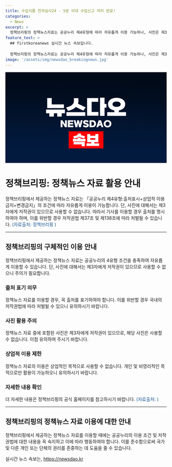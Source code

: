 ```yaml
---
title: 수입식품 전자심사24 - 5분 이내 수입신고 처리 완료!
categories:
  - News
excerpt: >
  정책브리핑의 정책뉴스자료는 공공누리 제4유형에 따라 자유롭게 이용 가능하나, 사진은 제3자 저작권으로 인해 사용 불가. 기사 이용 시 출처를 표기해야 하며, 위반 시 저작권법에 따라 처벌될 수 있음. <자료출처=정책브리핑 www.korea.kr>
feature_text: >
  ## firstkoreanews 실시간 뉴스 속보입니다.

  정책브리핑의 정책뉴스자료는 공공누리 제4유형에 따라 자유롭게 이용 가능하나, 사진은 제3자 저작권으로 인해 사용 불가. 기사 이용 시 출처를 표기해야 하며, 위반 시 저작권법에 따라 처벌될 수 있음. <자료출처=정책브리핑 www.korea.kr>
image: '/assets/img/newsdao_breakingnews.jpg'
---
```


<p><img src="/assets/img/newsdao_breakingnews.jpg" alt="firstkoreanews 속보" /></p>

<h1>정책브리핑: 정책뉴스 자료 활용 안내</h1>

<p data-ke-size="size16">정책브리핑에서 제공하는 정책뉴스 자료는 「공공누리 제4유형:출처표시+상업적 이용금지+변경금지」의 조건에 따라 자유롭게 이용이 가능합니다. 단, 사진에 대해서는 제3자에게 저작권이 있으므로 사용할 수 없습니다. 따라서 기사를 이용할 경우 출처를 명시하여야 하며, 이를 위반할 경우 저작권법 제37조 및 제138조에 따라 처벌될 수 있습니다. <span style="color: #1a5490;">(자료출처: 정책브리핑 )</span></p>

<hr>

<h2 data-ke-size="size26">정책브리핑의 구체적인 이용 안내</h2>

<p data-ke-size="size16">정책브리핑에서 제공하는 정책뉴스 자료는 공공누리의 4유형 조건을 충족하여 자유롭게 이용할 수 있습니다. 단, 사진에 대해서는 제3자에게 저작권이 있으므로 사용할 수 없으니 주의가 필요합니다.</p>

<h3>출처 표기 의무</h3>

<p data-ke-size="size16">정책뉴스 자료를 이용할 경우, 꼭 출처를 표기하여야 합니다. 이를 위반할 경우 국내의 저작권법에 따라 처벌될 수 있으니 유의하시기 바랍니다.</p>

<h3>사진 활용 주의</h3>

<p data-ke-size="size16">정책뉴스 자료 중에 포함된 사진은 제3자에게 저작권이 있으므로, 해당 사진은 사용할 수 없습니다. 이점 유의하여 주시기 바랍니다.</p>

<h3>상업적 이용 제한</h3>

<p data-ke-size="size16">정책뉴스 자료의 이용은 상업적인 목적으로 사용할 수 없습니다. 개인 및 비영리적인 목적으로만 활용이 가능하오니 유의하시기 바랍니다.</p>

<h3>자세한 내용 확인</h3>

<p data-ke-size="size16">더 자세한 내용은 정책브리핑의 공식 홈페이지를 참고하시기 바랍니다. <span style="color: #1a5490;">(자료출처: )</span></p>

<hr>

<h2 data-ke-size="size26">정책브리핑의 정책뉴스 자료 이용에 대한 안내</h2>

<p data-ke-size="size16">정책브리핑에서 제공하는 정책뉴스 자료를 이용할 때에는 공공누리의 이용 조건 및 저작권법에 대한 내용을 꼭 숙지하고 이에 따라 행동하여야 합니다. 이를 준수함으로써 국가 및 다른 개인 또는 단체의 권리를 존중하는 데 도움을 줄 수 있습니다.</p>
실시간 뉴스 속보는, <a href="https://newsdao.kr" rel="dofollow">https://newsdao.kr</a>


